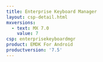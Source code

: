 ```yaml
---
title: Enterprise Keyboard Manager
layout: csp-detail.html
mxversions:
  - text: MX 7.0
    value: 7
csp: enterprisekeyboardmgr
product: EMDK For Android
productversion: '7.5'
---
```



















